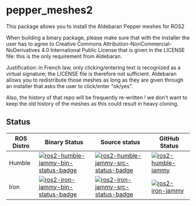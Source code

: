 # pepper_meshes2

This package allows you to install the Aldebaran Pepper meshes for ROS2

When building a binary package, please make sure that with the installer the user has to agree to
Creative Commons Attribution-NonCommercial-NoDerivatives 4.0 International Public License
that is given in the LICENSE file: this is the only requirement from Aldebaran.

Justification: in French law, only clicking/entering text is recognized as a virtual signature;
the LICENSE file is therefore not sufficient. Aldebaran allows you to redistribute those
meshes as long as they are given through an installer that asks the user to click/enter "ok/yes".


Also, the history of that repo will be frequently re-written ! we don't want to keep the old history
of the meshes as this could result in heavy cloning.

## Status

ROS Distro | Binary Status | Source status | GitHub Status |
|-------------------|-------------------|-------------------|--------------------|
Humble | [![ros2-humble-jammy-bin-status-badge](https://build.ros2.org/job/Hbin_uJ64__pepper_meshes__ubuntu_jammy_amd64__binary/badge/icon)](https://build.ros2.org/job/Hbin_uJ64__pepper_meshes__ubuntu_jammy_amd64__binary) | [![ros2-humble-jammy-src-status-badge](https://build.ros2.org/job/Hsrc_uJ__pepper_meshes__ubuntu_jammy__source/badge/icon)](https://build.ros2.org/job/Hsrc_uJ__pepper_meshes__ubuntu_jammy__source) | [![ros2-humble-jammy](https://github.com/ros-naoqi/pepper_meshes2/actions/workflows/humble_jammy.yml/badge.svg?branch=main)](https://github.com/ros-naoqi/pepper_meshes2/actions/workflows/humble_jammy.yml)
Iron | [![ros2-iron-jammy-bin-status-badge](https://build.ros2.org/job/Ibin_uJ64__pepper_meshes__ubuntu_jammy_amd64__binary/badge/icon)](https://build.ros2.org/job/Ibin_uJ64__pepper_meshes__ubuntu_jammy_amd64__binary) | [![ros2-iron-jammy-src-status-badge](https://build.ros2.org/job/Isrc_uJ__pepper_meshes__ubuntu_jammy__source/badge/icon)](https://build.ros2.org/job/Isrc_uJ__pepper_meshes__ubuntu_jammy__source) | [![ros2-iron-jammy](https://github.com/ros-naoqi/pepper_meshes2/actions/workflows/iron_jammy.yml/badge.svg?branch=main)](https://github.com/ros-naoqi/pepper_meshes2/actions/workflows/iron_jammy.yml)
